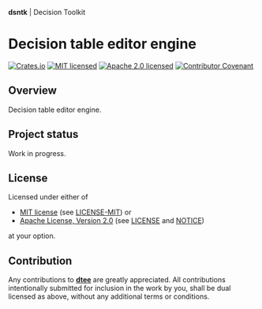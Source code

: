 **dsntk** | Decision Toolkit

# Decision table editor engine

[![Crates.io][crates-badge]][crates-url]
[![MIT licensed][mit-badge]][mit-license-url]
[![Apache 2.0 licensed][apache-badge]][apache-license-url]
[![Contributor Covenant][cc-badge]][cc-url]

[crates-badge]: https://img.shields.io/crates/v/dtee.svg
[crates-url]: https://crates.io/crates/dtee
[mit-badge]: https://img.shields.io/badge/License-MIT-blue.svg
[mit-url]: https://opensource.org/licenses/MIT
[mit-license-url]: https://github.com/DecisionToolkit/dte/blob/main/LICENSE-MIT
[apache-badge]: https://img.shields.io/badge/License-Apache%202.0-blue.svg
[apache-url]: https://www.apache.org/licenses/LICENSE-2.0
[apache-license-url]: https://github.com/DecisionToolkit/dte/blob/main/LICENSE
[apache-notice-url]: https://github.com/DecisionToolkit/dte/blob/main/NOTICE
[cc-badge]: https://img.shields.io/badge/Contributor%20Covenant-2.1-4baaaa.svg
[cc-url]: https://github.com/dsntk/DecisionToolkit/dte/main/CODE_OF_CONDUCT.md
[repository-url]: https://github.com/DecisionToolkit/dte

## Overview

Decision table editor engine.

## Project status

Work in progress.

## License

Licensed under either of

- [MIT license][mit-url] (see [LICENSE-MIT][mit-license-url]) or
- [Apache License, Version 2.0][apache-url] (see [LICENSE][apache-license-url] and [NOTICE][apache-notice-url])

at your option.

## Contribution

Any contributions to [**dtee**][repository-url] are greatly appreciated.
All contributions intentionally submitted for inclusion in the work by you,
shall be dual licensed as above, without any additional terms or conditions.
